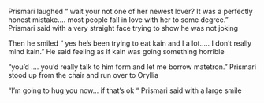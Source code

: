 Prismari laughed “ wait your not one of her newest lover? It was a  perfectly honest mistake.... most people fall in love with her to some degree.” Prismari said with a very straight face trying to show he was not joking 

Then he smiled “ yes he’s been trying to eat kain and I a lot..... I don’t really mind kain.” He said feeling as if kain was going something horrible 

“you’d .... you’d really talk to him form and let me borrow matetron.” Prismari stood up from the chair and run over to Oryllia 

“I’m going to hug you now... if that’s ok “ Prismari said with a large smile